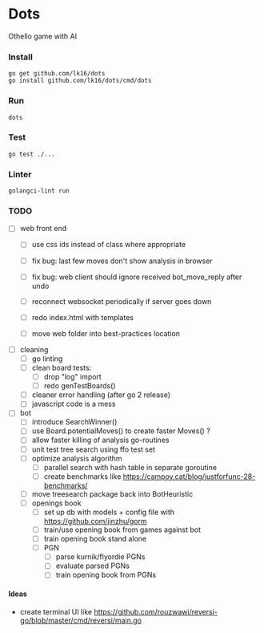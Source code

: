 
# Dots
Othello game with AI

### Install
```
go get github.com/lk16/dots
go install github.com/lk16/dots/cmd/dots
```

### Run
```
dots
```

### Test
```
go test ./...
```

### Linter

```
golangci-lint run
```

### TODO
- [ ] web front end
    - [ ] use css ids instead of class where appropriate
    - [ ] fix bug: last few moves don't show analysis in browser
    - [ ] fix bug: web client should ignore received bot_move_reply after undo 
    - [ ] reconnect websocket periodically if server goes down
    - [ ] redo index.html with templates
    - [ ] move web folder into best-practices location


- [ ] cleaning
    - [ ] go linting
    - [ ] clean board tests:
        - [ ] drop "log" import
        - [ ] redo genTestBoards()
    - [ ] cleaner error handling (after go 2 release)
    - [ ] javascript code is a mess

- [ ] bot
    - [ ] introduce SearchWinner()
    - [ ] use Board.potentialMoves() to create faster Moves() ?
    - [ ] allow faster killing of analysis go-routines
    - [ ] unit test tree search using ffo test set
    - [ ] optimize analysis algorithm
        - [ ] parallel search with hash table in separate goroutine
        - [ ] create benchmarks like https://campoy.cat/blog/justforfunc-28-benchmarks/
    - [ ] move treesearch package back into BotHeuristic
    - [ ] openings book
        - [ ] set up db with models + config file with https://github.com/jinzhu/gorm
        - [ ] train/use opening book from games against bot
        - [ ] train opening book stand alone
        - [ ] PGN
            - [ ] parse kurnik/flyordie PGNs
            - [ ] evaluate parsed PGNs
            - [ ] train opening book from PGNs

#### Ideas
- create terminal UI like https://github.com/rouzwawi/reversi-go/blob/master/cmd/reversi/main.go
